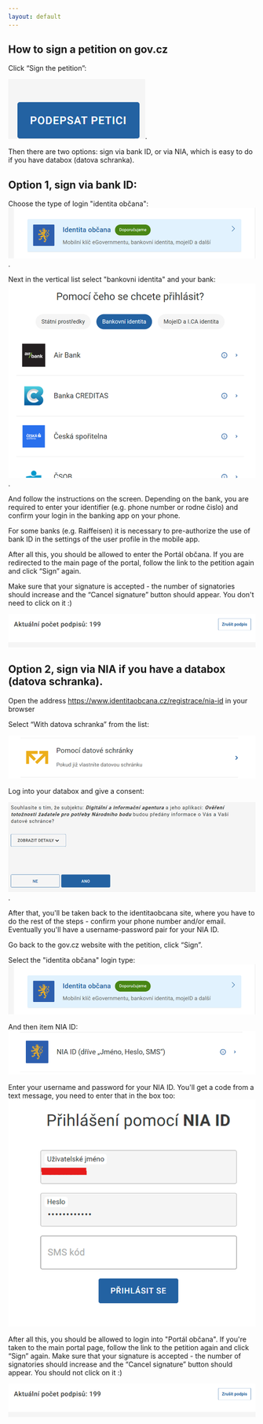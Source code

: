 ```yaml
---
layout: default
---
```


## How to sign a petition on gov.cz

Click “Sign the petition”:

![](assets/images/govcz1.png).

Then there are two options: sign via bank ID, or via NIA, which is easy to do if you have databox (datova schranka).

## Option 1, sign via bank ID:
Choose the type of login "identita občana":
![](assets/images/govcz2.png).

Next in the vertical list select "bankovni identita" and your bank:
![](assets/images/govcz3.png).

And follow the instructions on the screen. Depending on the bank, you are required to enter your identifier (e.g. phone number or rodne čislo) and confirm your login in the banking app on your phone. 

For some banks (e.g. Raiffeisen) it is necessary to pre-authorize the use of bank ID in the settings of the user profile in the mobile app.

After all this, you should be allowed to enter the Portál občana. If you are redirected to the main page of the portal, follow the link to the petition again and click “Sign” again.

Make sure that your signature is accepted - the number of signatories should increase and the “Cancel signature” button should appear. You don't need to click on it :)

![](assets/images/govcz4.png)

## Option 2, sign via NIA if you have a databox (datova schranka).
Open the address https://www.identitaobcana.cz/registrace/nia-id in your browser

Select “With datova schranka” from the list:

![](assets/images/govcz5.png)

Log into your databox and give a consent:

![](assets/images/govcz6.png).

After that, you'll be taken back to the identitaobcana site, where you have to do the rest of the steps - confirm your phone number and/or email. Eventually you'll have a username-password pair for your NIA ID.

Go back to the gov.cz website with the petition, click “Sign”.

Select the "identita občana" login type:
![](assets/images/govcz2.png)

And then item NIA ID:
![](assets/images/govcz7.png)

Enter your username and password for your NIA ID. You'll get a code from a text message, you need to enter that in the box too:
![](assets/images/govcz8.png)

After all this, you should be allowed to login into "Portál občana". If you're taken to the main portal page, follow the link to the petition again and click “Sign” again.
Make sure that your signature is accepted - the number of signatories should increase and the “Cancel signature” button should appear. You should not click on it :)

![](assets/images/govcz4.png)

